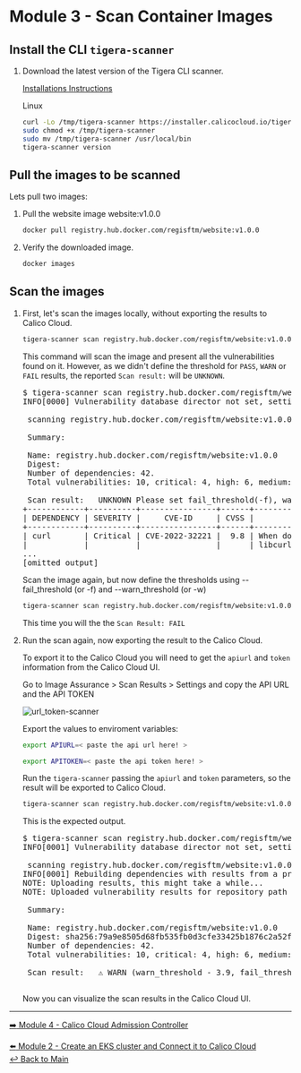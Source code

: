 # Module 3 - Scan Container Images

## Install the CLI `tigera-scanner` 

1. Download the latest version of the Tigera CLI scanner.

   [Installations Instructions](https://docs.calicocloud.io/image-assurance/scan-image-registries#start-the-cli-scanner)

   Linux
   
   ```bash
   curl -Lo /tmp/tigera-scanner https://installer.calicocloud.io/tigera-scanner/v3.14.1-11/image-assurance-scanner-cli-linux-amd64
   sudo chmod +x /tmp/tigera-scanner
   sudo mv /tmp/tigera-scanner /usr/local/bin
   tigera-scanner version
   ```

## Pull the images to be scanned

Lets pull two images:

1. Pull the website image website:v1.0.0

   ```bash
   docker pull registry.hub.docker.com/regisftm/website:v1.0.0
   ```

2. Verify the downloaded image.

   ```bash
   docker images
   ```

## Scan the images

1. First, let's scan the images locally, without exporting the results to Calico Cloud.

   ```bash
   tigera-scanner scan registry.hub.docker.com/regisftm/website:v1.0.0
   ```
   
   This command will scan the image and present all the vulnerabilities found on it. However, as we didn't define the threshold for `PASS`, `WARN` or `FAIL` results, the reported `Scan result:` will be `UNKNOWN`.

   <pre>
   $ tigera-scanner scan registry.hub.docker.com/regisftm/website:v1.0.0
   INFO[0000] Vulnerability database director not set, setting it to the cache default direct /home/ec2-user/.cache. 
   
    scanning registry.hub.docker.com/regisftm/website:v1.0.0... 
   
    Summary: 
   
    Name: registry.hub.docker.com/regisftm/website:v1.0.0
    Digest: 
    Number of dependencies: 42.
    Total vulnerabilities: 10, critical: 4, high: 6, medium: 0, low: 0, N/A: 0 
   
    Scan result:   UNKNOWN Please set fail_threshold(-f), warn_threshold(-w) for a scan result. 
   +------------+----------+----------------+------+--------------------------------+----------------------+------------------------------------------------------------------------------------------+
   | DEPENDENCY | SEVERITY |     CVE-ID     | CVSS |          DESCRIPTION           |      FIX RESULT      |                                        REFERENCES                                        |
   +------------+----------+----------------+------+--------------------------------+----------------------+------------------------------------------------------------------------------------------+
   | curl       | Critical | CVE-2022-32221 |  9.8 | When doing HTTP(S) transfers,  | fixed in [7.83.1-r4] | https://hackerone.com/reports/   1704017                                                 |
   |            |          |                |      | libcurl might erroneously      |                      |       
   ...
   [omitted output]
   </pre>

   Scan the image again, but now define the thresholds using --fail_threshold (or -f) and --warn_threshold (or -w)

   ```bash
   tigera-scanner scan registry.hub.docker.com/regisftm/website:v1.0.0 -f 7.9 -w 3.9
   ```
   
   This time you will the the `Scan Result: FAIL`

2. Run the scan again, now exporting the result to the Calico Cloud.

   To export it to the Calico Cloud you will need to get the `apiurl` and `token` information from the Calico Cloud UI.

    Go to Image Assurance > Scan Results > Settings  and copy the API URL and the API TOKEN

   ![url_token-scanner](https://user-images.githubusercontent.com/104035488/207462579-5fb55aaa-1c7e-49c7-b942-25bbb9817ca4.gif)

   Export the values to enviroment variables:

   ```bash
   export APIURL=< paste the api url here! >
   ```

   ```bash
   export APITOKEN=< paste the api token here! >
   ```

   Run the `tigera-scanner` passing the `apiurl` and `token` parameters, so the result will be exported to Calico Cloud.

   ```bash
   tigera-scanner scan registry.hub.docker.com/regisftm/website:v1.0.0 --apiurl $APIURL --token $APITOKEN
   ```

   This is the expected output. 

   <pre>
   $ tigera-scanner scan registry.hub.docker.com/regisftm/website:v1.0.0 --apiurl $APIURL --token $APITOKEN
   INFO[0001] Vulnerability database director not set, setting it to the cache default direct /home/ec2-user/.cache. 
   
    scanning registry.hub.docker.com/regisftm/website:v1.0.0... 
   INFO[0001] Rebuilding dependencies with results from a previous scan of the image. 
   NOTE: Uploading results, this might take a while...
   NOTE: Uploaded vulnerability results for repository path / digest registry.hub.docker.com/regisftm/website:v1.0.   0@sha256:79a9e8505d68fb535fb0d3cfe33425b1876c2a52fb7d180d5f5de86ec2cdd557
   
    Summary: 
   
    Name: registry.hub.docker.com/regisftm/website:v1.0.0
    Digest: sha256:79a9e8505d68fb535fb0d3cfe33425b1876c2a52fb7d180d5f5de86ec2cdd557
    Number of dependencies: 42.
    Total vulnerabilities: 10, critical: 4, high: 6, medium: 0, low: 0, N/A: 0 
   
    Scan result:   ⚠ WARN (warn_threshold - 3.9, fail_threshold - 7.9, Using thresholds from Calico Cloud)  
    </pre>

     Now you can visualize the scan results in the Calico Cloud UI.

--- 

[:arrow_right: Module 4 - Calico Cloud Admission Controller](/modules/module-4-admission-controller.md) <br>

[:arrow_left: Module 2 - Create an EKS cluster and Connect it to Calico Cloud](./modules/module-2-create-eks.md)  
[:leftwards_arrow_with_hook: Back to Main](/README.md)  
